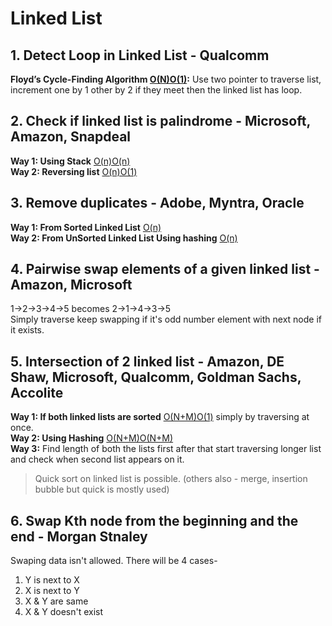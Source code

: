 # Linked List
## 1. Detect Loop in Linked List - Qualcomm
**Floyd’s Cycle-Finding Algorithm <u>O(N)O(1)</u>:** Use two pointer to traverse list, increment one by 1 other by 2 if they meet then the linked list has loop.

## 2. Check if linked list is palindrome - Microsoft, Amazon, Snapdeal
**Way 1: Using Stack** <u>O(n)O(n)</u><br>
**Way 2: Reversing list** <u>O(n)O(1)</u><br>

## 3. Remove duplicates - Adobe, Myntra, Oracle
**Way 1: From Sorted Linked List** <u>O(n)</u><br>
**Way 2: From UnSorted Linked List Using hashing** <u>O(n)</u><br>

## 4. Pairwise swap elements of a given linked list - Amazon, Microsoft
1->2->3->4->5 becomes 2->1->4->3->5<br>
Simply traverse keep swapping if it's odd number element with next node if it exists.

## 5. Intersection of 2 linked list - Amazon, DE Shaw, Microsoft, Qualcomm, Goldman Sachs, Accolite
**Way 1: If both linked lists are sorted** <u>O(N+M)O(1)</u> simply by traversing at once.<br>
**Way 2: Using Hashing** <u>O(N+M)O(N+M)</u><br>
**Way 3:** Find length of both the lists first after that start traversing longer list and check when second list appears on it.

> Quick sort on linked list is possible. (others also - merge, insertion bubble but quick is mostly used)

## 6. Swap Kth node from the beginning and the end - Morgan Stnaley
Swaping data isn't allowed. There will be 4 cases-
1) Y is next to X
2) X is next to Y
3) X & Y are same
4) X & Y doesn't exist

